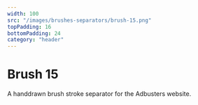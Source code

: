 ```yaml
---
width: 100
src: "/images/brushes-separators/brush-15.png"
topPadding: 16
bottomPadding: 24
category: "header"
---
```


# Brush 15

A handdrawn brush stroke separator for the Adbusters website.
